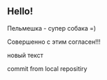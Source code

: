 ## Hello!


Пельмешка - супер собака =)

Совершенно с этим согласен!!!


новый текст

commit from local repositiry
